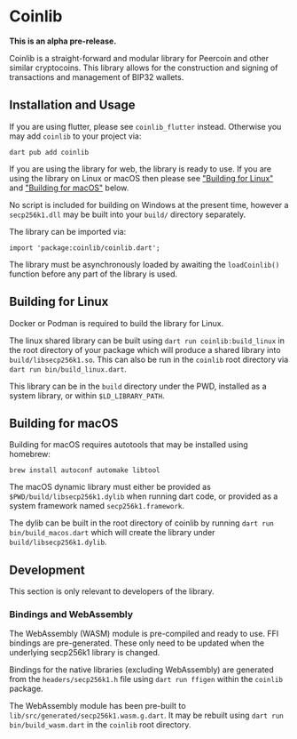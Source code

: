 # Coinlib

**This is an alpha pre-release.**

Coinlib is a straight-forward and modular library for Peercoin and other similar
cryptocoins. This library allows for the construction and signing of
transactions and management of BIP32 wallets.

## Installation and Usage

If you are using flutter, please see `coinlib_flutter` instead. Otherwise you
may add `coinlib` to your project via:

```
dart pub add coinlib
```

If you are using the library for web, the library is ready to use. If you are
using the library on Linux or macOS then please see
["Building for Linux"](#building-for-linux) and
["Building for macOS"](#building-for-macos) below.

No script is included for building on Windows at the present time, however a
`secp256k1.dll` may be built into your `build/` directory separately.

The library can be imported via:

```
import 'package:coinlib/coinlib.dart';
```

The library must be asynchronously loaded by awaiting the `loadCoinlib()`
function before any part of the library is used.

## Building for Linux

Docker or Podman is required to build the library for Linux.

The linux shared library can be built using `dart run coinlib:build_linux` in
the root directory of your package which will produce a shared library into
`build/libsecp256k1.so`. This can also be run in the `coinlib` root directory
via `dart run bin/build_linux.dart`.

This library can be in the `build` directory under the PWD, installed as a
system library, or within `$LD_LIBRARY_PATH`.

## Building for macOS

Building for macOS requires autotools that may be installed using homebrew:

```
brew install autoconf automake libtool
```

The macOS dynamic library must either be provided as
`$PWD/build/libsecp256k1.dylib` when running dart code, or provided as a system
framework named `secp256k1.framework`.

The dylib can be built in the root directory of coinlib by running `dart run
bin/build_macos.dart` which will create the library under
`build/libsecp256k1.dylib`.

## Development

This section is only relevant to developers of the library.

### Bindings and WebAssembly

The WebAssembly (WASM) module is pre-compiled and ready to use. FFI bindings
are pre-generated. These only need to be updated when the underlying secp256k1
library is changed.

Bindings for the native libraries (excluding WebAssembly) are generated from the
`headers/secp256k1.h` file using `dart run ffigen` within the `coinlib` package.

The WebAssembly module has been pre-built to
`lib/src/generated/secp256k1.wasm.g.dart`. It may be rebuilt using `dart run
bin/build_wasm.dart` in the `coinlib` root directory.

